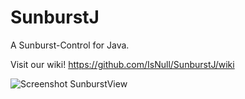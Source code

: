 SunburstJ
=========

A Sunburst-Control for Java.

Visit our wiki! https://github.com/IsNull/SunburstJ/wiki

![Screenshot SunburstView](https://cloud.githubusercontent.com/assets/439313/3200033/73c1e75e-ed75-11e3-91f4-16e02acd4fe2.png)




